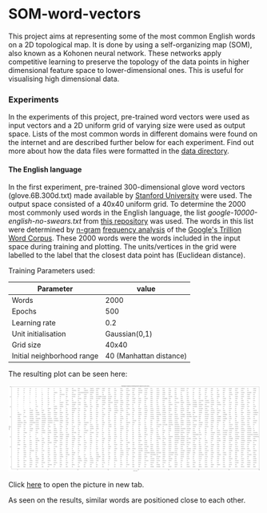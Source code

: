 # SOM-word-vectors

This project aims at representing some of the most common English words on a 2D topological map. It is done by using a self-organizing map (SOM), also known as a Kohonen neural network. These networks apply competitive learning to preserve the topology of the data points in higher dimensional feature space to lower-dimensional ones. This is useful for visualising high dimensional data.

### Experiments

In the experiments of this project, pre-trained word vectors were used as input vectors and a 2D uniform grid of varying size were used as output space. Lists of the most common words in different domains were found on the internet and are described further below for each experiment. Find out more about how the data files were formatted in the [data directory](data/README.md). 

#### The English language

In the first experiment, pre-trained 300-dimensional glove word vectors (glove.6B.300d.txt) made available by [Stanford University](https://nlp.stanford.edu/projects/glove/) were used. The output space consisted of a 40x40 uniform grid. To determine the 2000 most commonly used words in the English language, the list _google-10000-english-no-swears.txt_ from [this repository](https://github.com/first20hours/google-10000-english) 
was used. The words in this list were determined by [n-gram](https://en.wikipedia.org/wiki/N-gram) [frequency analysis](https://en.wikipedia.org/wiki/Frequency_analysis) of the [Google's Trillion Word Corpus](https://books.google.com/ngrams/info).
These 2000 words were the words included in the input space during training and plotting.
The units/vertices in the grid were labelled to the label that the closest data point has (Euclidean distance). 

Training Parameters used:

|Parameter|value|
|-----|----|
|Words|2000|
|Epochs|500|
|Learning rate| 0.2|
|Unit initialisation|Gaussian(0,1)|
|Grid size|40x40|
|Initial neighborhood range| 40 (Manhattan distance)|

The resulting plot can be seen here:

![alt text](results/Glove.6B.300d40_u2d.png "Topological map of words in the English language")

Click [here](results/Glove.6B.300d40_u2d.png "Topological map of words in the English language") to open the picture in new tab. 

As seen on the results, similar words are positioned close to each other. 